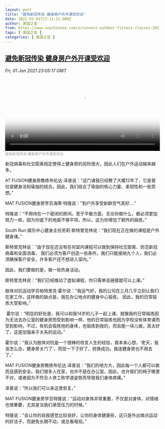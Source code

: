 ```yaml
---
layout: post
title: "避免新冠传染 健身房户外开课受欢迎"
date: 2021-01-01T23:11:21.000Z
author: 美国之音
from: https://www.voachinese.com/a/connect-outdoor-fitness-classes-20210102/5720865.html
tags: [ 美国之音 ]
categories: [ 美国之音 ]
---
```

<!--1609542681000-->
[避免新冠传染 健身房户外开课受欢迎](https://www.voachinese.com/a/connect-outdoor-fitness-classes-20210102/5720865.html)
------

<div>
<div><i>Fri, 01 Jan 2021 23:05:17 GMT</i></div><video poster="https://images.weserv.nl?url=gdb.voanews.com/198cc993-433a-428e-b437-69c8f90645fe_tv_r1_s_w900.jpg" src="https://av.voanews.com/Videoroot/Pangeavideo/2021/01/1/19/198cc993-433a-428e-b437-69c8f90645fe_240p.mp4" style="width:100%" controls></video><div><small style="color: #999;">避免新冠传染 健身房户外开课受欢迎</small></div><p>新冠病毒和社交距离规定使得上健身房的风险很大，因此人们在户外运动越来越多。</p><p>AT FUSION健身房教练布伦达·泽普说：“这门课我已经教了大概12年了，它是普拉提健身法和瑜伽的结合。因此，我们结合了瑜伽的核心力量、柔韧性和一些冥想。”</p><p>MAT FUSION健身房学员海蒂·特隆说：“到户外享受新鲜空气真好....”</p><p>特隆说：“不用待在一个密闭的房间。至于平衡方面，无论你做什么，都必须更加努力一些，因为你底下的地面不够平坦，所以，这为你增加了额外的锻炼。”</p><p>South Run 娱乐中心健身主任劳莉·斯特里克林说：“我们现在正在做的课程是户外健身课。”</p><p>斯特里克林说：“由于现在还没有任何室内课程可以做到保持社交距离、防范新冠病毒和全面消毒， 我们必须为客户创造一些条件。我们只能接纳九个人，我们必须确保客户安全，许多客户还不想进入室内。”</p><p>因此，我们要做的是，做一些热身活动。</p><p>斯特里克林说：“我们已经推动了虚拟课程，你只需单击链接就可以上课。”</p><p>肢体对抗运动学员帕特里克·霍尔说：“我运气好，我的公司在三月几乎立刻让我们在家工作，这样做的缺点是，我在办公地点的健身中心锻炼， 因此，我的日常锻炼大受影响。”</p><p> 霍尔说：“明显的好处是，我可以和我14岁的儿子一起上课，就像我的日常锻炼因为无法去办公室的健身房而受到影响一样，他的日常锻炼也因为学校没有体育课而受到影响，不过，有机会锻炼他的身体，也锻炼到我的，而且能一块儿做，真太好了，这是加强亲子关系的运动。”</p><p>霍尔说：“我认为肢体对抗是一个很棒的改变人生的经验，我本来心想，‘老天，我该怎么办，健身房关门了’，而现一下子好了，转换成功，我连健身房也不用去了。’</p><p>MAT FUSION健身房教练布伦达·泽普说：“我们的地方大，因此每一个人都可以做而且感到安全。我们很多人在家，也许不是在办公室，因此，也许我们的椅子哪里不对，或者因为不符合人体工称学道姿势而导致我们身体疼痛。”</p><p>泽普说：“所以我们可以来这里恢复。”</p><p>MAT FUSION健身房学员特隆说：“运动对身体非常重要，不仅是对身体，对情绪也很重要，尤其是当我们承受压力的时候。”</p><p>特隆说：“会让你的自我感觉比较良好，让你的身体健康些，这只是外出做点运动的好法子，而避免长期不动，或总看电视。”</p>
</div>
